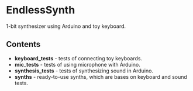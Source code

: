 # EndlessSynth
1-bit synthesizer using Arduino and toy keyboard.

## Contents

* **keyboard_tests** - tests of connecting toy keyboards.
* **mic_tests** - tests of using microphone with Arduino.
* **synthesis_tests** - tests of synthesizing sound in Arduino.
* **synths** - ready-to-use synths, which are bases on keyboard and sound tests.

